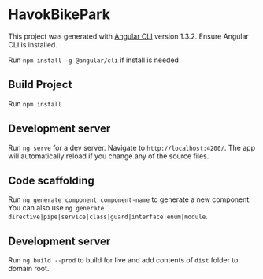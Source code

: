 # HavokBikePark

This project was generated with [Angular CLI](https://github.com/angular/angular-cli) version 1.3.2.
Ensure Angular CLI is installed.

Run `npm install -g @angular/cli` if install is needed

## Build Project

Run `npm install`

## Development server

Run `ng serve` for a dev server. Navigate to `http://localhost:4200/`. The app will automatically reload if you change any of the source files.

## Code scaffolding

Run `ng generate component component-name` to generate a new component. You can also use `ng generate directive|pipe|service|class|guard|interface|enum|module`.

## Development server

Run `ng build --prod` to build for live and add contents of `dist` folder to domain root.
